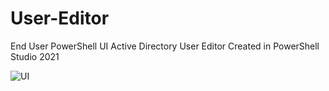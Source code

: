 # User-Editor
End User PowerShell UI Active Directory User Editor
Created in PowerShell Studio 2021

![UI](https://github.com/bwya77/User-Editor/blob/main/imgs/general.png)
